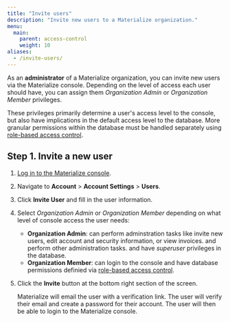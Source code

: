 ```yaml
---
title: "Invite users"
description: "Invite new users to a Materialize organization."
menu:
  main:
    parent: access-control
    weight: 10
aliases:
  - /invite-users/
---
```


As an **administrator** of a Materialize organization, you can invite new users
via the Materialize console. Depending on the level of access each user should
have, you can assign them *Organization Admin* or *Organization Member*
privileges.

These privileges primarily determine a user's access level to the console, but
also have implications in the default access level to the database. More
granular permissions within the database must be handled separately using
[role-based access control](/manage/access-control/).

## Step 1. Invite a new user

1. [Log in to the Materialize console](https://console.materialize.com/).

1. Navigate to **Account** > **Account Settings** > **Users**.

1. Click **Invite User** and fill in the user information.

1. Select *Organization Admin* or *Organization Member* depending on what level of console access the user needs:

    - **Organization Admin**: can perform adminstration tasks like invite new users, edit account and security information, or view invoices. and perform other administration tasks. and have _superuser_ privileges in
        the database.
    - **Organization Member**: can login to the console and have database
        permissions definied via [role-based access control](/manage/access-control/).

2. Click the **Invite** button at the bottom right section of the screen.

   Materialize will email the user with a verification link. The user will
   verify their email and create a password for their account. The user will
   then be able to login to the Materialize console.
